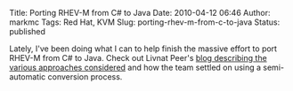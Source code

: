 Title: Porting RHEV-M from C# to Java
Date: 2010-04-12 06:46
Author: markmc
Tags: Red Hat, KVM
Slug: porting-rhev-m-from-c-to-java
Status: published

Lately, I've been doing what I can to help finish the massive effort to
port RHEV-M from C\# to Java. Check out Livnat Peer's [blog describing
the various approaches
considered](http://lpeer.blogspot.com/2010/04/switching-from-c-to-java.html)
and how the team settled on using a semi-automatic conversion process.
